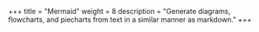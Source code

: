 +++
title = "Mermaid"
weight = 8
description = "Generate diagrams, flowcharts, and piecharts  from text in a similar manner as markdown."
+++
